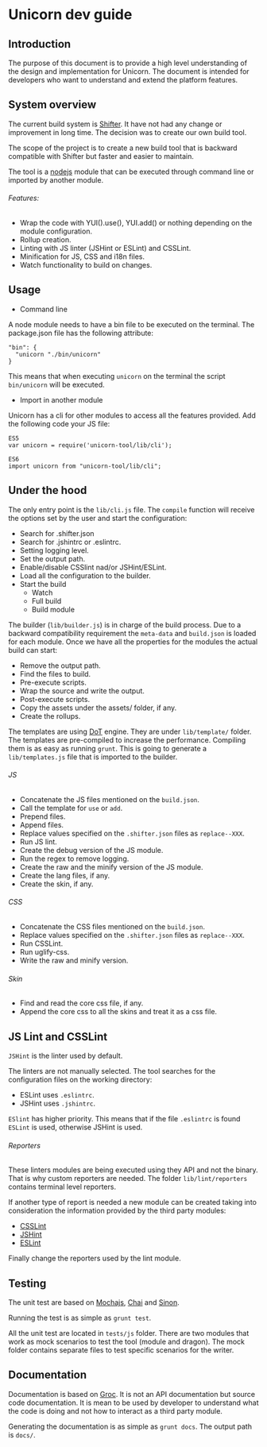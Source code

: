 Unicorn dev guide
====================

Introduction
---------------------

The purpose of this document is to provide a high level understanding of the design and implementation for Unicorn. The document is intended for developers who want to understand and extend the platform features.

System overview
---------------------

The current build system is [Shifter](http://yui.github.io/shifter/). It have not had any change or improvement in long time. The decision was to create our own build tool.

The scope of the project is to create a new build tool that is backward compatible with Shifter but faster and easier to maintain.

The tool is a [nodejs](https://nodejs.org/en/) module that can be executed through command line or imported by another module.

###### Features:

* Wrap the code with YUI().use(), YUI.add() or nothing depending on the module configuration.
* Rollup creation.
* Linting with JS linter (JSHint or ESLint) and CSSLint.
* Minification for JS, CSS and i18n files.
* Watch functionality to build on changes.

Usage
---------------------

* Command line

A node module needs to have a bin file to be executed on the terminal. The package.json file has the following attribute:

    "bin": {
      "unicorn "./bin/unicorn"
    }

This means that when executing ```unicorn``` on the terminal the script ```bin/unicorn``` will be executed.

* Import in another module

Unicorn has a cli for other modules to access all the features provided. Add the following code your JS file:

    ES5
    var unicorn = require('unicorn-tool/lib/cli');

    ES6
    import unicorn from "unicorn-tool/lib/cli";

Under the hood
---------------------

The only entry point is the ```lib/cli.js``` file. The ```compile``` function will receive the options set by the user and start the configuration:

* Search for .shifter.json
* Search for .jshintrc or .eslintrc.
* Setting logging level.
* Set the output path.
* Enable/disable CSSlint nad/or JSHint/ESLint.
* Load all the configuration to the builder.
* Start the build
    * Watch
    * Full build
    * Build module

The builder (```lib/builder.js```) is in charge of the build process. Due to a backward compatibility requirement the ```meta-data``` and ```build.json``` is loaded for each module. Once we have all the properties for the modules the actual build can start:

* Remove the output path.
* Find the files to build.
* Pre-execute scripts.
* Wrap the source and write the output.
* Post-execute scripts.
* Copy the assets under the assets/ folder, if any.
* Create the rollups.

The templates are using [DoT](http://olado.github.io/doT/index.html) engine. They are under ```lib/template/``` folder. The templates are pre-compiled to increase the performance. Compiling them is as easy as running ```grunt```. This is going to generate a ```lib/templates.js``` file that is imported to the builder.


###### JS

* Concatenate the JS files mentioned on the ```build.json```.
* Call the template for ```use``` or ```add```.
* Prepend files.
* Append files.
* Replace values specified on the ```.shifter.json``` files as ```replace--XXX```.
* Run JS lint.
* Create the debug version of the JS module.
* Run the regex to remove logging.
* Create the raw and the minify version of the JS module.
* Create the lang files, if any.
* Create the skin, if any.


###### CSS

* Concatenate the CSS files mentioned on the ```build.json```.
* Replace values specified on the ```.shifter.json``` files as ```replace--XXX```.
* Run CSSLint.
* Run uglify-css.
* Write the raw and minify version.

###### Skin

* Find and read the core css file, if any.
* Append the core css to all the skins and treat it as a css file.

JS Lint and CSSLint
---------------------
```JSHint``` is the linter used by default.

The linters are not manually selected. The tool searches for the configuration files on the working directory:

* ESLint uses ```.eslintrc```.
* JSHint uses ```.jshintrc```.

```ESlint``` has higher priority. This means that if the file ```.eslintrc``` is found ```ESLint``` is used, otherwise JSHint is used.

###### Reporters

These linters modules are being executed using they API and not the binary. That is why custom reporters are needed. The folder ```lib/lint/reporters``` contains terminal level reporters.

If another type of report is needed a new module can be created taking into consideration the information provided by the third party modules:

* [CSSLint](https://github.com/CSSLint/csslint/wiki/Using-in-a-Node.js-Application)
* [JSHint](http://jshint.com/docs/api/)
* [ESLint](http://eslint.org/docs/developer-guide/nodejs-api)

Finally change the reporters used by the lint module.

Testing
---------------------

The unit test are based on [Mochajs](https://mochajs.org/), [Chai](http://chaijs.com/) and [Sinon](http://sinonjs.org/).

Running the test is as simple as ```grunt test```.

All the unit test are located in ```tests/js``` folder. There are two modules that work as mock scenarios to test the tool (module and dragon). The mock folder contains separate files to test specific scenarios for the writer.

Documentation
---------------------

Documentation is based on [Groc](https://github.com/nevir/groc). It is not an API documentation but source code documentation. It is mean to be used by developer to understand what the code is doing and not how to interact as a third party module.

Generating the documentation is as simple as ```grunt docs```. The output path is ```docs/```.
